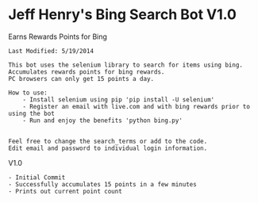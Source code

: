 Jeff Henry's Bing Search Bot V1.0
=============================

Earns Rewards Points for Bing
	
	Last Modified: 5/19/2014
	
	This bot uses the selenium library to search for items using bing.
	Accumulates rewards points for bing rewards.
	PC browsers can only get 15 points a day.
	
	How to use:
		- Install selenium using pip 'pip install -U selenium'
		- Register an email with live.com and with bing rewards prior to using the bot
		- Run and enjoy the benefits 'python bing.py'
		

	Feel free to change the search_terms or add to the code.
	Edit email and password to individual login information.
	
  V1.0
  
  	- Initial Commit
  	- Successfully accumulates 15 points in a few minutes
  	- Prints out current point count

